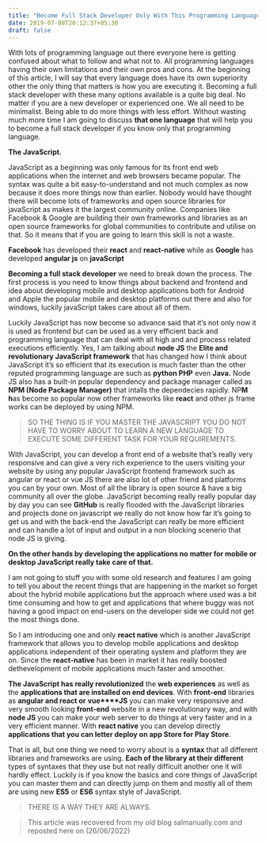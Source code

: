 ```yaml
---
title: "Become Full Stack Developer Only With This Programming Language"
date: 2019-07-08T20:12:37+05:30
draft: false
---
```


With lots of programming language out  there  everyone here is getting confused about what to follow and what not to. All programming languages having their own limitations and their own pros and cons. At the beginning of this article, <!--more-->I will say that every language does have its own superiority other the only thing that matters is how you are executing it. Becoming a full stack developer with these many options available is a quite big deal. No matter if you are a new developer or experienced one. We all need to be minimalist. Being able to do more things with less effort. Without wasting much more time I am going to discuss **that one language**  that will help you to become a full stack developer if you know only that programming language.  

**The JavaScript.**  

JavaScript as a beginning was only famous for its front end web applications when the internet and web browsers became popular. The syntax was quite a bit easy-to-understand and not much complex as now because it does more things now than earlier. Nobody would have thought there will become lots of frameworks and open source libraries for javaScript as makes it the largest community online. Companies like Facebook & Google are building their own frameworks and libraries as  an open  source frameworks for global communities to contribute and  utilise  on that. So it means that if you are going to learn this skill is not a waste.

**Facebook**  has developed  their  **react**  and  **react-native**  while as  **Google**  has developed  **angular js**  on  **javaScript**  

**Becoming a full stack developer**  we need to break down the process. The first process is you need to know things about backend and frontend and idea about developing mobile and desktop applications both for Android and Apple the popular mobile and desktop platforms out there and also for windows, luckily javaScript takes care about all of them.

Luckily  JavaScript has now become so advance said that it’s not only now it is used as frontend but can be used as a very efficient back and programming language that can deal with all high  and and  process related executions efficiently. Yes, I am talking about  **node JS**  the  **Elite and revolutionary JavaScript framework**  that has changed how I think about JavaScript it’s so efficient that its execution is much faster than the other reputed programming language are such as  **python PHP** even **Java.**  Node JS also has  a built-in  popular dependency and package manager called as  **NPM (Node Package Manager)**  that  intalls  the  dependecies  rapidly. NP**M h**as become so popular now other frameworks like  **react**  and other js  frame works  can be deployed by using NPM.  

> SO THE  THING  IS IF YOU MASTER THE JAVASCRIPT YOU DO NOT HAVE TO WORRY ABOUT TO LEARN A NEW LANGUAGE TO EXECUTE SOME DIFFERENT TASK FOR YOUR REQUIREMENTS.  

With JavaScript, you can develop a front end of a website that’s really very responsive and can give a very rich experience to the users visiting your website by using any popular JavaScript frontend framework such as angular or react or  vue  JS there are also  lot  of other friend and platforms you can by your own. Most of all the library is open source & have a big community all over the globe. JavaScript becoming really really popular day by day you can see  **GitHub**  is really flooded with the JavaScript libraries and projects done on javascript we really do not know how far it’s going to get us and with the back-end the JavaScript can really be more efficient and can handle a lot of input and output in a non blocking  scenerio  that node JS is giving.

**On the other hands by developing the applications no matter for mobile or desktop JavaScript really take care of that.**

I am not going to stuff you with some old research and features I am going to tell you about the recent things that are happening in the market so forget about the hybrid mobile applications but the approach where used was a bit time consuming and how to get and applications that where buggy was not having a good impact on end-users on the developer side we could not get the most things done.

So I am introducing one and only  **react native**  which is another JavaScript framework that allows you to develop mobile applications and desktop applications independent of their operating system and platform they are on. Since the  **react-native**  has been in  market  it has really boosted  dethevelopment  of mobile applications much faster and smoother.  

**The JavaScript has really revolutionized**  the  **web experiences**  as well as the  **applications that are installed on end devices**. With  **front-end**  libraries as  **angular and react or** **vue****JS**  you can make very responsive and very smooth looking  **front-end**  website in a new revolutionary way, and with  **node JS**  you can make your web server to do things at very faster and in a very efficient manner. With  **react native**  you can develop directly  **applications that you can letter deploy on app Store for Play Store**.

That is all, but one thing we need to worry about is a  **syntax**  that all different libraries and frameworks are using.  **Each of the library at their different**  types of syntaxes that they use but not really difficult another one it will hardly effect. Luckily is if you know the basics and core things of JavaScript you can master them and can directly jump on them and mostly all of them are using new  **ES5** or **ES6**  syntax style of JavaScript.  

> THERE IS A WAY THEY ARE ALWAYS.

> This article was recovered from my old blog salmanually.com and reposted here on (26/06/2022)


